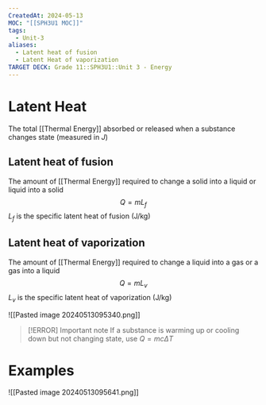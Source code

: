 ```yaml
---
CreatedAt: 2024-05-13
MOC: "[[SPH3U1 MOC]]"
tags:
  - Unit-3
aliases:
  - Latent heat of fusion
  - Latent Heat of vaporization
TARGET DECK: Grade 11::SPH3U1::Unit 3 - Energy
---
```


# Latent Heat
The total [[Thermal Energy]] absorbed or released when a substance changes state (measured in $J$)
<!--ID: 1715686690935-->


## Latent heat of fusion
The amount of [[Thermal Energy]] required to change a solid into a liquid or liquid into a solid
$$Q = mL_{f}$$
$L_{f}$ is the specific latent heat of fusion (J/kg)
<!--ID: 1715686933429-->


## Latent heat of vaporization
The amount of [[Thermal Energy]] required to change a liquid into a gas or a gas into a liquid
$$Q = mL_{v}$$
$L_{v}$ is the specific latent heat of vaporization (J/kg)
<!--ID: 1715686913194-->



![[Pasted image 20240513095340.png]]

> [!ERROR] Important note
> If a substance is warming up or cooling down but not changing state, use $Q = mc\Delta T$

# Examples
![[Pasted image 20240513095641.png]]
